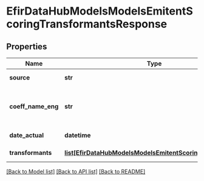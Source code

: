 # EfirDataHubModelsModelsEmitentScoringTransformantsResponse

## Properties
Name | Type | Description | Notes
------------ | ------------- | ------------- | -------------
**source** | **str** | Тип отчетности | [optional] 
**coeff_name_eng** | **str** | Англоязычное наименование коэффициента скоринговой модели | [optional] 
**date_actual** | **datetime** | Дата актуализации | [optional] 
**transformants** | [**list[EfirDataHubModelsModelsEmitentScoringTransformant]**](EfirDataHubModelsModelsEmitentScoringTransformant.md) | Массив трансформант | [optional] 

[[Back to Model list]](../README.md#documentation-for-models) [[Back to API list]](../README.md#documentation-for-api-endpoints) [[Back to README]](../README.md)

